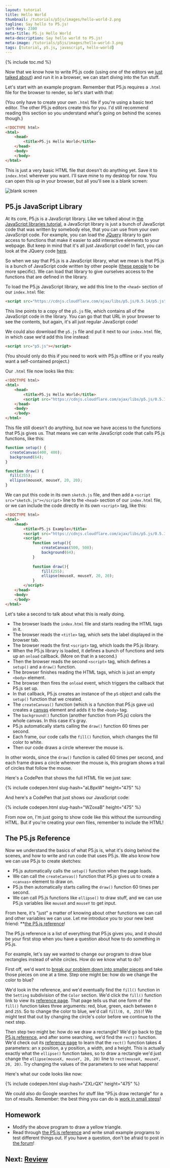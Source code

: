 ```yaml
---
layout: tutorial
title: Hello World
thumbnail: /tutorials/p5js/images/hello-world-2.png
tagline: Say hello to P5.js!
sort-key: 2300
meta-title: P5.js Hello World
meta-description: Say hello world to P5.js!
meta-image: /tutorials/p5js/images/hello-world-3.png
tags: [tutorial, p5.js, javascript, hello-world]
---
```


{% include toc.md %}

Now that we know how to write P5.js code (using one of the editors we [just talked about](/tutorials/p5js/editors)) and run it in a browser, we can start diving into the fun stuff.

Let's start with an example program. Remember that P5.js requires a `.html` file for the browser to render, so let's start with that:

(You only have to create your own `.html` file if you're using a basic text editor. The other P5.js editors create this for you. I'd still recommend reading this section so you understand what's going on behind the scenes though.)

```html
<!DOCTYPE html>
<html>
	<head>
		<title>P5.js Hello World</title>
	</head>
	<body>
	</body>
</html>
```

This is just a very basic HTML file that doesn't do anything yet. Save it to `index.html` wherever you want. I'll save mine to my desktop for now. You can open this up in your browser, but all you'll see is a blank screen:

![blank screen](/tutorials/p5js/images/hello-world-1.png)

## P5.js JavaScript Library

At its core, P5.js is a JavaScript library. Like we talked about in [the JavaScript libraries tutorial](/tutorials/javascript/libraries), a JavaScript library is just a bunch of JavaScript code that was written by somebody else, that you can use from your own JavaScript code. For example, you can load the [JQuery](https://jquery.com/) library to gain access to functions that make it easier to add interactive elements to your webpage. But keep in mind that it's all just JavaScript code! In fact, you can look at the JQuery code [here](https://code.jquery.com/jquery-3.2.1.js).

So when we say that P5.js is a JavaScript library, what we mean is that P5.js is a bunch of JavaScript code written by other people ([these people](https://github.com/processing/p5.js/graphs/contributors) to be more specific). We can load that library to give ourselves access to the functions that are defined in the library.

To load the P5.js JavaScript library, we add this line to the `<head>` section of our `index.html` file:

```html
<script src="https://cdnjs.cloudflare.com/ajax/libs/p5.js/0.5.14/p5.js"></script>
```

This line points to a copy of the `p5.js` file, which contains all of the JavaScript code in the library. You can go that that URL in your browser to see the contents, but again, it's all just regular JavaScript code!

We could also download the `p5.js` file and put it next to our `index.html` file, in which case we'd add this line instead:

```html
<script src="p5.js"></script>
```

(You should only do this if you need to work with P5.js offline or if you really want a self-contained project.)

Our `.html` file now looks like this:

```html
<!DOCTYPE html>
<html>
	<head>
		<title>P5.js Hello World</title>
		<script src="https://cdnjs.cloudflare.com/ajax/libs/p5.js/0.5.14/p5.js"></script>
	</head>
	<body>
	</body>
</html>
```

This file still doesn't do anything, but now we have access to the functions that P5.js gives us. That means we can write JavaScript code that calls P5.js functions, like this:

```javascript
function setup() {
  createCanvas(400, 400);
  background(64);
}

function draw() {
  fill(255);
  ellipse(mouseX, mouseY, 20, 20);
}
```

We can put this code in its own `sketch.js` file, and then add a `<script src="sketch.js"></script>` line to the `<head>` section of our `index.html` file, or we can include the code directly in its own `<script>` tag, like this:

```html
<!DOCTYPE html>
<html>
	<head>
		<title>P5.js Example</title>
		<script src="https://cdnjs.cloudflare.com/ajax/libs/p5.js/0.5.14/p5.js"></script>
		<script>
			function setup(){
				createCanvas(500, 500);
				background(64);
			}
			
			function draw(){
				fill(255);
				ellipse(mouseX, mouseY, 20, 20);
			}
		</script>
	</head>
	<body>
	</body>
</html>
```

Let's take a second to talk about what this is really doing.

- The browser loads the `index.html` file and starts reading the HTML tags in it.
- The browser reads the `<title>` tag, which sets the label displayed in the browser tab.
- The browser reads the first `<script>` tag, which loads the P5.js library. 
- When the P5.js library is loaded, it defines a bunch of functions and sets up an `onload` callback. (More on that in a second.)
- Then the browser reads the second `<script>` tag, which defines a `setup()` and a `draw()` function.
- The browser finishes reading the HTML tags, which is just an empty `<body>` element.
- The browser then fires the `onload` event, which triggers the callback that P5.js set up.
- In that callback, P5.js creates an instance of the `p5` object and calls the `setup()` function that we created.
- The `createCanvas()` function (which is a function that P5.js gave us) creates a [canvas](https://developer.mozilla.org/en-US/docs/Web/API/Canvas_API) element and adds it to the `<body>` tag.
- The `background()` function (another function from P5.js) colors the whole canvas. In this case it's gray.
- P5.js automatically starts calling the `draw()` function 60 times per second.
- Each frame, our code calls the `fill()` function, which changes the fill color to white.
- Then our code draws a circle wherever the mouse is.

In other words, since the `draw()` function is called 60 times per second, and each frame draws a circle wherever the mouse is, this program shows a trail of circles that follow the mouse.

Here's a CodePen that shows the full HTML file we just saw:

{% include codepen.html slug-hash="aLBpxW" height="475" %}

And here's a CodePen that just shows our JavaScript code:

{% include codepen.html slug-hash="WZoxaB" height="475" %}

From now on, I'm just going to show code like this without the surrounding HTML. But if you're creating your own files, remember to include the HTML!

## The P5.js Reference

Now we understand the basics of what P5.js is, what it's doing behind the scenes, and how to write and run code that uses P5.js. We also know how we can use P5.js to create sketches:

- P5.js automatically calls the `setup()` function when the page loads.
- We can call the `createCanvas()` function that P5.js gives us to create a `<canvas>` element to draw on.
- P5.js then automatically starts calling the `draw()` function 60 times per second.
- We can call P5.js functions like `ellipse()` to draw stuff, and we can use P5.js variables like `mouseX` and `mouseY` to get input.

From here, it's "just" a matter of knowing about other functions we can call and other variables we can use. Let me introduce you to your new best friend: **[the P5.js reference](https://p5js.org/reference/)!

The P5.js reference is a list of everything that P5.js gives you, and it should be your first stop when you have a question about how to do something in P5.js.

For example, let's say we wanted to change our program to draw blue rectangles instead of white circles. How do we know what to do?

First off, we'd want to [break our problem down into smaller pieces](/tutorials/how-to/program) and take those pieces on one at a time. Step one might be: how do we change the color to blue?

We'd look in the reference, and we'd eventually find the `fill()` function in the `Setting` subdivision of the `Color` section. We'd click the `fill()` function link to view its [reference page](https://p5js.org/reference/#/p5/fill). That page tells us that one form of the `fill()` function takes three arguments: red, blue, green, each between `0` and `255`. So to change the color to blue, we'd call `fill(0, 0, 255)`! We might test that out by changing the circle's color before we continue to the next step.

Then step two might be: how do we draw a rectangle? We'd go back to [the P5.js reference](https://p5js.org/reference/), and after some searching, we'd find the `rect()` function. We'd check out its [reference page](https://p5js.org/reference/#/p5/rect) to learn that the `rect()` function takes 4 parameters: an x position, a y position, a width, and a height. This is actually exactly what the `ellipse()` function takes, so to draw a rectangle we'd just change the `ellipse(mouseX, mouseY, 20, 20)` line to `rect(mouseX, mouseY, 20, 20)`. Try changing the values of the parameters to see what happens!

Here's what our code looks like now:

{% include codepen.html slug-hash="ZXLrQX" height="475" %}

We could also do Google searches for stuff like "P5.js draw rectangle" for a ton of results. Remember: the best thing you can do is [work in small steps](/tutorials/how-to/program)!

## Homework

- Modify the above program to draw a yellow triangle.
- Read through [the P5.js reference](https://p5js.org/reference/) and write small example programs to test different things out. If you have a question, don't be afraid to post in [the forum](http://forum.HappyCoding.io)!

## Next: [Review](/tutorials/p5js/review)
